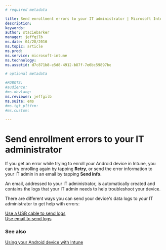 ```yaml
---
# required metadata

title: Send enrollment errors to your IT administrator | Microsoft Intune
description:
keywords:
author: staciebarker
manager: jeffgilb
ms.date: 04/28/2016
ms.topic: article
ms.prod:
ms.service: microsoft-intune
ms.technology:
ms.assetid: d7c871b8-e5d8-4912-b87f-7e6bc59897be

# optional metadata

#ROBOTS:
#audience:
#ms.devlang:
ms.reviewer: jeffgilb
ms.suite: ems
#ms.tgt_pltfrm:
#ms.custom:

---
```



# Send enrollment errors to your IT administrator

If you get an error while trying to enroll your Android device in Intune, you can try enrolling again by tapping **Retry**, or send the error information to your IT admin in an email by tapping **Send info**. 

An email, addressed to your IT administrator, is automatically created and contains the logs that your IT admin needs to help troubleshoot your device.

There are different ways you can send your device's data logs to your IT administrator to get help with errors:

[Use a USB cable to send logs](send-diagnostic-data-logs-to-your-it-administrator-using-a-usb-cable-android.md)</br>
[Use email to send logs](send-diagnostic-data-logs-to-your-it-administrator-using-email-android.md)

### See also
[Using your Android device with Intune](using-your-android-device-with-intune.md)
